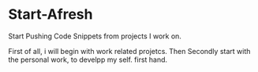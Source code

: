 # Start-Afresh
Start Pushing Code Snippets from projects I work on.

First of all, i will begin with work related projetcs.
Then Secondly start with the personal work, to develpp my self. first hand.
